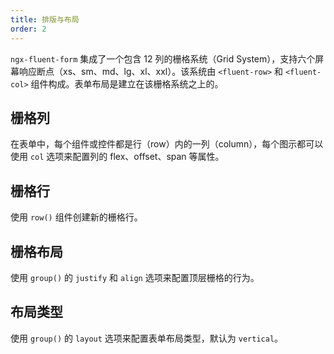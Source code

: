 ```yaml
---
title: 排版与布局
order: 2
---
```


`ngx-fluent-form` 集成了一个包含 12 列的栅格系统（Grid System），支持六个屏幕响应断点（xs、sm、md、lg、xl、xxl）。该系统由 `<fluent-row>` 和 `<fluent-col>` 组件构成。表单布局是建立在该栅格系统之上的。

## 栅格列

在表单中，每个组件或控件都是行（row）内的一列（column），每个图示都可以使用 `col` 选项来配置列的 flex、offset、span 等属性。

<example name="fluent-form-grid-column-example" />

## 栅格行

使用 `row()` 组件创建新的栅格行。

<example name="fluent-form-grid-row-example" />

## 栅格布局

使用 `group()` 的 `justify` 和 `align` 选项来配置顶层栅格的行为。

<example name="fluent-form-grid-layout-example" />

## 布局类型

使用 `group()` 的 `layout` 选项来配置表单布局类型，默认为 `vertical`。

<example name="fluent-form-layout-type-example" />
